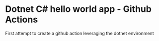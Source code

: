 # Dotnet C# hello world app - Github Actions
First attempt to create a github action leveraging the dotnet environment
